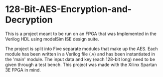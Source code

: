 # 128-Bit-AES-Encryption-and-Decryption
This is a project meant to be run on an FPGA that was Implemented in the Verilog HDL using modelSim ISE design suite.

The project is split into Five separate modules that make up the AES.
Each module has been written in a Verilog file (.v) and has been instantiated in the 'main' module.
The input data and key (each 128-bit long) need to be given through a test bench.
This project was made with the Xilinx Spartan 3E FPGA in mind.
